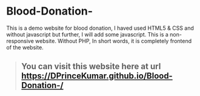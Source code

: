 # Blood-Donation-
This is a demo website for blood donation, I haved used HTML5 &amp; CSS and without javascript but further, I will add some javascript. This is a non-responsive website. Without PHP, In short words, it is completely frontend of the website.
> ## You can visit this website here at  **url** https://DPrinceKumar.github.io/Blood-Donation-/
